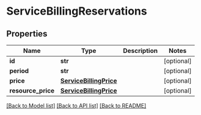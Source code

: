 # ServiceBillingReservations

## Properties
Name | Type | Description | Notes
------------ | ------------- | ------------- | -------------
**id** | **str** |  | [optional] 
**period** | **str** |  | [optional] 
**price** | [**ServiceBillingPrice**](ServiceBillingPrice.md) |  | [optional] 
**resource_price** | [**ServiceBillingPrice**](ServiceBillingPrice.md) |  | [optional] 

[[Back to Model list]](../README.md#documentation-for-models) [[Back to API list]](../README.md#documentation-for-api-endpoints) [[Back to README]](../README.md)


